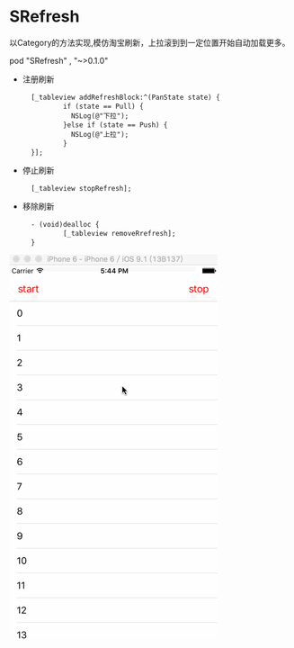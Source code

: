 # SRefresh
以Category的方法实现,模仿淘宝刷新，上拉滚到到一定位置开始自动加载更多。

pod "SRefresh" , "~>0.1.0"

* 注册刷新

        [_tableview addRefreshBlock:^(PanState state) {
                if (state == Pull) {
                  NSLog(@"下拉");
                }else if (state == Push) {
                  NSLog(@"上拉");
                }
        }];
    
* 停止刷新

        [_tableview stopRefresh];

* 移除刷新

        - (void)dealloc {
                [_tableview removeRrefresh];
        }
    

![image](https://github.com/cs0811/SRefresh/blob/master/SRefreshGif.gif) 